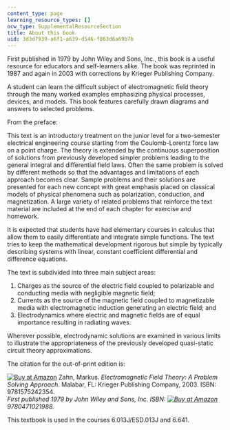 ```yaml
---
content_type: page
learning_resource_types: []
ocw_type: SupplementalResourceSection
title: About this book
uid: 3d3d7939-a6f1-a639-d546-f863d6a69b7b
---
```


First published in 1979 by John Wiley and Sons, Inc., this book is a useful resource for educators and self-learners alike. The book was reprinted in 1987 and again in 2003 with corrections by Krieger Publishing Company.

A student can learn the difficult subject of electromagnetic field theory through the many worked examples emphasizing physical processes, devices, and models. This book features carefully drawn diagrams and answers to selected problems.

From the preface:

This text is an introductory treatment on the junior level for a two-semester electrical engineering course starting from the Coulomb-Lorentz force law on a point charge. The theory is extended by the continuous superposition of solutions from previously developed simpler problems leading to the general integral and differential field laws. Often the same problem is solved by different methods so that the advantages and limitations of each approach becomes clear. Sample problems and their solutions are presented for each new concept with great emphasis placed on classical models of physical phenomena such as polarization, conduction, and magnetization. A large variety of related problems that reinforce the text material are included at the end of each chapter for exercise and homework.

It is expected that students have had elementary courses in calculus that allow them to easily differentiate and integrate simple functions. The text tries to keep the mathematical development rigorous but simple by typically describing systems with linear, constant coefficient differential and difference equations.

The text is subdivided into three main subject areas:

1.  Charges as the source of the electric field coupled to polarizable and conducting media with negligible magnetic field;
2.  Currents as the source of the magnetic field coupled to magnetizable media with electromagnetic induction generating an electric field; and
3.  Electrodynamics where electric and magnetic fields are of equal importance resulting in radiating waves.

Wherever possible, electrodynamic solutions are examined in various limits to illustrate the appropriateness of the previously developed quasi-static circuit theory approximations.

The citation for the out-of-print edition is:

[![Buy at Amazon](/images/a_logo_17.gif)](http://www.amazon.com/exec/obidos/ASIN/1575242354/ref=nosim/mitopencourse-20) Zahn, Markus. _Electromagnetic Field Theory: A Problem Solving Approach_. Malabar, FL: Krieger Publishing Company, 2003. ISBN: 9781575242354.  
_First published 1979 by John Wiley and Sons, Inc. ISBN: [![Buy at Amazon](/images/a_logo_17.gif)](http://www.amazon.com/exec/obidos/ASIN/0471021989/ref=nosim/mitopencourse-20) 9780471021988._

This textbook is used in the courses 6.013J/ESD.013J and 6.641.